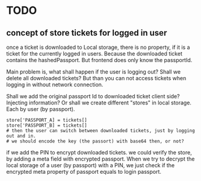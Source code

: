 # TODO

## concept of store tickets for logged in user

once a ticket is downloaded to Local storage, there is no property, if it is a ticket for the currently logged in users.
Because the downloaded ticket contains the hashedPassport. But frontend does only know the passportId.

Main problem is, what shall happen if the user is logging out? Shall we delete all downloaded tickets?
But than you can not access tickets when logging in without network connection.

Shall we add the original passport Id to downloaded ticket client side? Injecting information?
Or shall we create different "stores" in local storage. Each by user (by passport).

    store['PASSPORT_A] = tickets[]
    store['PASSPORT_B] = tickets[]
    # then the user can switch between downloaded tickets, just by logging out and in.
    # we should encode the key (the passort) with base64 then, or not?

if we add the PIN to encrypt downloaded tickets. we could verify the store, by adding a meta field with encrypted passport.
When we try to decrypt the local storage of a user (by passport) with a PIN, we just check if the encrypted meta property of passport equals to login passport.